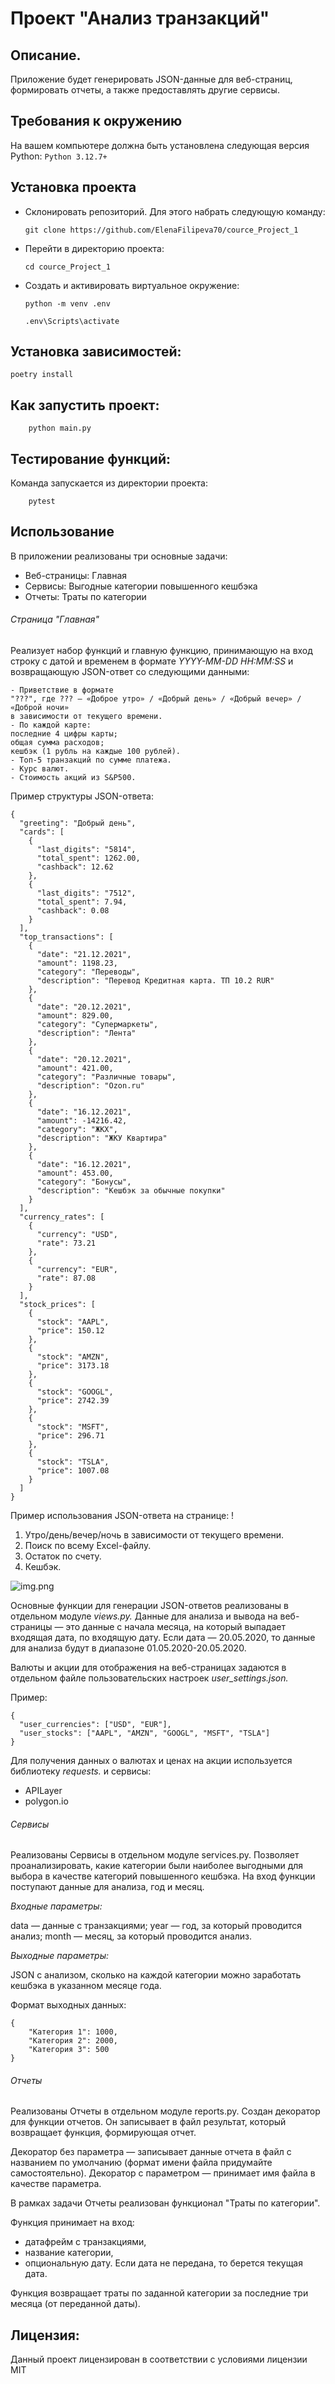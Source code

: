 # Проект "Анализ транзакций"
## Описание. 
   Приложение будет генерировать JSON-данные для веб-страниц, формировать отчеты,
   а также предоставлять другие сервисы.
   
## Требования к окружению
  На вашем компьютере должна быть установлена следующая версия Python:
    ```
     Python 3.12.7+
    ```
## Установка проекта 
  - Склонировать репозиторий. Для этого набрать следующую команду:
    ```
    git clone https://github.com/ElenaFilipeva70/cource_Project_1
    ```
  - Перейти в директорию проекта:
    ```
    cd cource_Project_1
    ```
  - Создать и активировать виртуальное окружение:
    ```
    python -m venv .env

    .env\Scripts\activate 
    ```
## Установка зависимостей:
    
    poetry install

## Как запустить проект:
```
    python main.py   
```

## Тестирование функций:

Команда запускается из директории проекта:
```
    pytest 
```

## Использование

В приложении реализованы три основные задачи:
- Веб-страницы: Главная
- Сервисы: Выгодные категории повышенного кешбэка
- Отчеты: Траты по категории  

###### Страница "Главная" 
Реализует набор функций и главную функцию, принимающую на вход
строку с датой и временем в формате *YYYY-MM-DD HH:MM:SS* и возвращающую JSON-ответ
со следующими данными:
```
- Приветствие в формате 
"???", где ??? — «Доброе утро» / «Добрый день» / «Добрый вечер» / «Доброй ночи» 
в зависимости от текущего времени.
- По каждой карте:
последние 4 цифры карты;
общая сумма расходов;
кешбэк (1 рубль на каждые 100 рублей).
- Топ-5 транзакций по сумме платежа.
- Курс валют.
- Стоимость акций из S&P500.
```
Пример структуры JSON-ответа:
```
{
  "greeting": "Добрый день",
  "cards": [
    {
      "last_digits": "5814",
      "total_spent": 1262.00,
      "cashback": 12.62
    },
    {
      "last_digits": "7512",
      "total_spent": 7.94,
      "cashback": 0.08
    }
  ],
  "top_transactions": [
    {
      "date": "21.12.2021",
      "amount": 1198.23,
      "category": "Переводы",
      "description": "Перевод Кредитная карта. ТП 10.2 RUR"
    },
    {
      "date": "20.12.2021",
      "amount": 829.00,
      "category": "Супермаркеты",
      "description": "Лента"
    },
    {
      "date": "20.12.2021",
      "amount": 421.00,
      "category": "Различные товары",
      "description": "Ozon.ru"
    },
    {
      "date": "16.12.2021",
      "amount": -14216.42,
      "category": "ЖКХ",
      "description": "ЖКУ Квартира"
    },
    {
      "date": "16.12.2021",
      "amount": 453.00,
      "category": "Бонусы",
      "description": "Кешбэк за обычные покупки"
    }
  ],
  "currency_rates": [
    {
      "currency": "USD",
      "rate": 73.21
    },
    {
      "currency": "EUR",
      "rate": 87.08
    }
  ],
  "stock_prices": [
    {
      "stock": "AAPL",
      "price": 150.12
    },
    {
      "stock": "AMZN",
      "price": 3173.18
    },
    {
      "stock": "GOOGL",
      "price": 2742.39
    },
    {
      "stock": "MSFT",
      "price": 296.71
    },
    {
      "stock": "TSLA",
      "price": 1007.08
    }
  ]
}
```
Пример использования JSON-ответа на странице: 
!
1. Утро/день/вечер/ночь в зависимости от текущего времени.
2. Поиск по всему Excel-файлу.
3. Остаток по счету.
4. Кешбэк.

![img.png](img.png)

Основные функции для генерации JSON-ответов реализованы в отдельном модуле *views.py.*
Данные для анализа и вывода на веб-страницы — это данные с начала месяца, на который выпадает
входящая дата, по входящую дату.
Если дата — 20.05.2020, то данные для анализа будут в диапазоне 01.05.2020-20.05.2020.

Валюты и акции для отображения на веб-страницах задаются в отдельном файле пользовательских
настроек *user_settings.json.*

Пример:
```
{
  "user_currencies": ["USD", "EUR"],
  "user_stocks": ["AAPL", "AMZN", "GOOGL", "MSFT", "TSLA"]
}
```
Для получения данных о валютах и ценах на акции используется библиотеку *requests.* и сервисы:
 - APILayer
 - polygon.io

###### Сервисы
Реализованы Сервисы в отдельном модуле services.py. Позволяет проанализировать, какие категории 
были наиболее выгодными для выбора в качестве категорий повышенного кешбэка. На вход функции 
поступают данные для анализа, год и месяц.

*Входные параметры:* 

data — данные с транзакциями;
year — год, за который проводится анализ;
month — месяц, за который проводится анализ.

*Выходные параметры:* 

JSON с анализом, сколько на каждой категории можно заработать кешбэка в указанном месяце года.

Формат выходных данных:
```
{
    "Категория 1": 1000,
    "Категория 2": 2000,
    "Категория 3": 500
}
```

###### Отчеты
Реализованы Отчеты в отдельном модуле reports.py.
Создан декоратор для функции отчетов. Он записывает в файл результат, который возвращает функция, 
формирующая отчет.

Декоратор без параметра — записывает данные отчета в файл с названием по умолчанию (формат имени 
файла придумайте самостоятельно).
Декоратор с параметром — принимает имя файла в качестве параметра.

В рамках задачи Отчеты реализован функционал "Траты по категории".

Функция принимает на вход:

- датафрейм с транзакциями,
- название категории,
- опциональную дату. Если дата не передана, то берется текущая дата.

Функция возвращает траты по заданной категории за последние три месяца (от переданной даты).

## Лицензия:

Данный проект лицензирован в соответствии с условиями лицензии MIT 